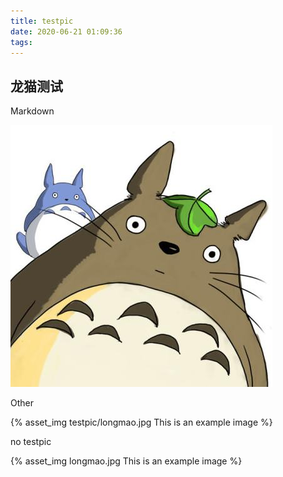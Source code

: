 ```yaml
---
title: testpic
date: 2020-06-21 01:09:36
tags:
---
```


## 龙猫测试

Markdown

![龙猫](testpic/longmao.jpg)


Other

{% asset_img testpic/longmao.jpg This is an example image %}

no testpic

{% asset_img longmao.jpg This is an example image %}
